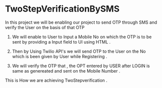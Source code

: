 # TwoStepVerificationBySMS
 In this project we will be enabling our project to send OTP through SMS and verify the User on the basis of that OTP 

 1. We will enable to User to Input a Mobile No on which the OTP is to be sent by providing a Input field to UI using HTML .
 
 2. Then by Using Twilio API's we will send OTP to the User on the No which is been given by User while Registering .
 
 3. We will verify the OTP that , the OPT entered by USER after LOGIN is same as genereated and sent on the Mobile Number .
 
 This is How we are achieving TwoStepverification .